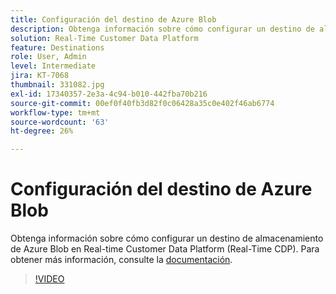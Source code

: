 ```yaml
---
title: Configuración del destino de Azure Blob
description: Obtenga información sobre cómo configurar un destino de almacenamiento de Azure Blob en Real-time Customer Data Platform (Real-Time CDP).
solution: Real-Time Customer Data Platform
feature: Destinations
role: User, Admin
level: Intermediate
jira: KT-7068
thumbnail: 331082.jpg
exl-id: 17340357-2e3a-4c94-b010-442fba70b216
source-git-commit: 00ef0f40fb3d82f0c06428a35c0e402f46ab6774
workflow-type: tm+mt
source-wordcount: '63'
ht-degree: 26%

---
```


# Configuración del destino de Azure Blob

Obtenga información sobre cómo configurar un destino de almacenamiento de Azure Blob en Real-time Customer Data Platform (Real-Time CDP). Para obtener más información, consulte la [documentación](https://experienceleague.adobe.com/docs/experience-platform/destinations/catalog/cloud-storage/azure-blob.html).

>[!VIDEO](https://video.tv.adobe.com/v/331082/?learn=on)

